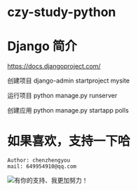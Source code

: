 # czy-study-python


# Django  简介
https://docs.djangoproject.com/

创建项目
    django-admin startproject mysite    

运行项目
    python manage.py runserver          

创建应用
    python manage.py startapp polls




# 如果喜欢，支持一下哈
    Author: chenzhengyou
    mail: 649954910@qq.com

![](https://github.com/andyczy/czy-study-deepLearning/blob/master/vxz.jpg "有你的支持、我更加努力！")

